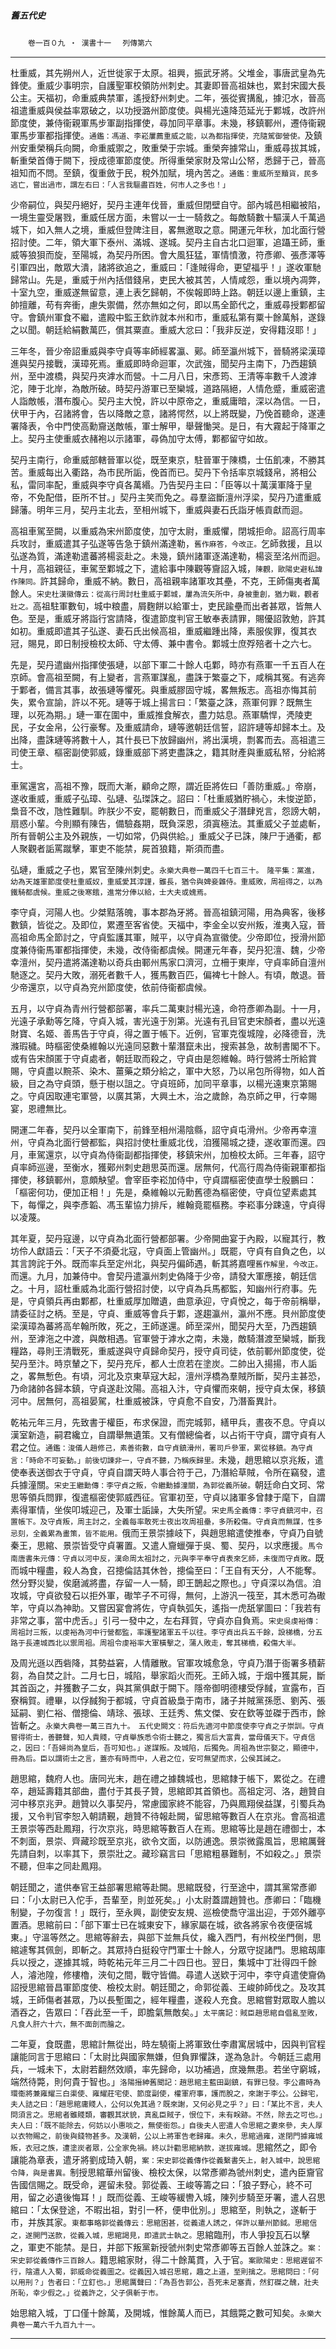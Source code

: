 

##### 舊五代史
　　`卷一百０九 ‧ 漢書十一`
　`列傳第六`

* * *

杜重威，其先朔州人，近世徙家于太原。祖興，振武牙將。父堆金，事唐武皇為先鋒使。重威少事明宗，自護聖軍校領防州刺史。其妻即晉高祖妹也，累封宋國大長公主。天福初，命重威典禁軍，遙授舒州刺史。二年，張從賓搆亂，據氾水，晉高祖遣重威與侯益率眾破之，以功授潞州節度使。與楊光遠降范延光于鄴城，改許州節度使，兼侍衞親軍馬步軍副指揮使，尋加同平章事。未幾，移鎮鄆州，遷侍衞親軍馬步軍都指揮使。`通鑑：馮道、李崧屢薦重威之能，以為都指揮使，充隨駕御營使。`及鎮州安重榮稱兵向闕，命重威禦之，敗重榮于宗城。重榮奔據常山，重威尋拔其城，斬重榮首傳于闕下，授成德軍節度使。所得重榮家財及常山公帑，悉歸于己，晉高祖知而不問。至鎮，復重斂于民，稅外加賦，境內苦之。`通鑑：重威所至黷貨，民多逃亡，嘗出過市，謂左右曰：「人言我驅盡百姓，何市人之多也！」`

少帝嗣位，與契丹絕好，契丹主連年伐晉，重威但閉壁自守。部內城邑相繼被陷，一境生靈受屠戮，重威任居方面，未嘗以一士一騎救之。每敵騎數十驅漢人千萬過城下，如入無人之境，重威但登陴注目，畧無邀取之意。開運元年秋，加北面行營招討使。二年，領大軍下泰州、滿城、遂城。契丹主自古北口迴軍，追躡王師，重威等狼狽而旋，至陽城，為契丹所困。會大風狂猛，軍情憤激，符彥卿、張彥澤等引軍四出，敵眾大潰，諸將欲追之，重威曰：「逢賊得命，更望福乎！」遂收軍馳歸常山。先是，重威于州內括借錢帛，吏民大被其苦，人情咸怨，重以境內凋弊，十室九空，重威遂無留意，連上表乞歸朝，不俟報即時上路。朝廷以邊上重鎮，主帥擅離，苟有奔衝，慮失禦備，然亦無如之何，即以馬全節代之，重威尋授鄴都留守。會鎮州軍食不繼，遣殿中監王欽祚就本州和市，重威私第有粟十餘萬斛，遂錄之以聞。朝廷給絹數萬匹，償其粟直。重威大忿曰：「我非反逆，安得籍沒耶！」

三年冬，晉少帝詔重威與李守貞等率師經畧瀛、鄚。師至瀛州城下，晉騎將梁漢璋進與契丹接戰，漢璋死焉。重威即時命迴軍，次武強，聞契丹主南下，乃西趨鎮州，至中渡橋，與契丹夾滹水而營。十二月八日，宋彥筠、王清等率數千人渡滹沱，陣于北岸，為敵所破。時契丹游軍已至欒城，道路隔絕，人情危蹙，重威密遣人詣敵帳，潛布腹心。契丹主大悅，許以中原帝之，重威庸暗，深以為信。一日，伏甲于內，召諸將會，告以降敵之意，諸將愕然，以上將既變，乃俛首聽命，遂連署降表，令中門使高勳齎送敵帳，軍士解甲，舉聲慟哭。是日，有大霧起于降軍之上。契丹主使重威衣赭袍以示諸軍，尋偽加守太傅，鄴都留守如故。

契丹主南行，命重威部轄晉軍以從，既至東京，駐晉軍于陳橋，士伍飢凍，不勝其苦。重威每出入衢路，為市民所詬，俛首而已。契丹下令括率京城錢帛，將相公私，雷同率配，重威與李守貞各萬緡。乃告契丹主曰：「臣等以十萬漢軍降于皇帝，不免配借，臣所不甘。」契丹主笑而免之。尋羣盜斷澶州浮梁，契丹乃遣重威歸藩。明年三月，契丹主北去，至相州城下，重威與妻石氏詣牙帳貢獻而迴。

高祖車駕至闕，以重威為宋州節度使，加守太尉，重威懼，閉城拒命。詔高行周率兵攻討，重威遣其子弘遂等告急于鎮州滿達勒，`舊作麻答，今改正。`乞師救援，且以弘遂為質，滿達勒遣蕃將楊衮赴之。未幾，鎮州諸軍逐滿達勒，楊衮至洺州而迴。十月，高祖親征，車駕至鄴城之下，遣給事中陳觀等齎詔入城，`陳觀，歐陽史避私諱作陳同。`許其歸命，重威不納。數日，高祖親率諸軍攻其壘，不克，王師傷夷者萬餘人。`宋史杜漢徽傳云：從高行周討杜重威于鄴城，屢為流矢所中，身被重創，猶力戰，觀者壯之。`高祖駐軍數旬，城中粮盡，屑麴餅以給軍士，吏民踰壘而出者甚眾，皆無人色。至是，重威牙將詣行宮請降，復遣節度判官王敏奉表請罪，賜優詔敦勉，許其如初。重威即遣其子弘遂、妻石氏出候高祖，重威繼踵出降，素服俟罪，復其衣冠，賜見，即日制授檢校太師、守太傅、兼中書令。鄴城士庶殍殕者十之六七。

先是，契丹遣幽州指揮使張璉，以部下軍二十餘人屯鄴，時亦有燕軍一千五百人在京師。會高祖至闕，有上變者，言燕軍謀亂，盡誅于繁臺之下，咸稱其冤。有逃奔于鄴者，備言其事，故張璉等懼死。與重威膠固守城，畧無叛志。高祖亦悔其前失，累令宣諭，許以不死。璉等于城上揚言曰：「繁臺之誅，燕軍何罪？既無生理，以死為期。」璉一軍在圍中，重威推食解衣，盡力姑息。燕軍驕悍，凴陵吏民，子女金帛，公行豪奪。及重威請命，璉等邀朝廷信誓，詔許璉等却歸本土。及出降，盡誅璉等將數十人，其什長已下放歸幽州，將出漢境，剽畧而去。高祖遣三司使王章、樞密副使郭威，錄重威部下將吏盡誅之，籍其財產與重威私帑，分給將士。

車駕還宮，高祖不豫，既而大漸，顧命之際，謂近臣將佐曰「善防重威。」帝崩，遂收重威，重威子弘璋、弘璉、弘㻧誅之。詔曰：「杜重威猶貯禍心，未悛逆節，梟音不改，虺性難馴。昨朕少不安，罷朝數日，而重威父子潛肆兇言，怨謗大朝，扇惑小輩。今則顯有陳告，備驗姦期，既負深恩，須寘極法。其重威父子並處斬，所有晉朝公主及外親族，一切如常，仍與供給。」重威父子已誅，陳尸于通衢，都人聚觀者詬罵蹴擊，軍吏不能禁，屍首狼籍，斯須而盡。

弘璉，重威之子也，累官至陳州刺史。`永樂大典卷一萬四千七百三十。　隆平集：黨進，幼為天雄軍節度使杜重威奴，重威愛其淳謹，雖長，猶令與婢妾雜侍。重威敗，周祖得之，以為鐵騎都虞候。重威之後寒餓，進常分俸以給，士大夫或媿焉。`

李守貞，河陽人也。少桀黠落魄，事本郡為牙將。晉高祖鎮河陽，用為典客，後移數鎮，皆從之。及即位，累遷至客省使。天福中，李金全以安州叛，淮夷入寇，晉高祖命馬全節討之，守貞監護其軍，賊平，以守貞為宣徽使。少帝即位，授滑州節度兼侍衞馬軍都指揮使，未幾，改侍衞都虞候。開運元年春，契丹犯澶、魏，少帝幸澶州，契丹遣將滿達勒以奇兵由鄆州馬家口濟河，立柵于東岸，守貞率師自澶州馳逐之。契丹大敗，溺死者數千人，獲馬數百匹，偏裨七十餘人。有頃，敵退。晉少帝還京，以守貞為兖州節度使，依前侍衞都虞候。

五月，以守貞為青州行營都部署，率兵二萬東討楊光遠，命符彥卿為副。十一月，光遠子承勳等乞降，守貞入城，害光遠于別第。光遠有孔目官吏宋顏者，盡以光遠財寶、名姬、善馬告于守貞，得之置于帳下。近例，官軍克復城隍，必降德音，洗滌瑕穢。時樞密使桑維翰以光遠同惡數十輩潛竄未出，搜索甚急，故制書閣不下。或有告宋顏匿于守貞處者，朝廷取而殺之，守貞由是怨維翰。時行營將士所給賞賜，守貞盡以黦茶、染木、薑藥之類分給之，軍中大怒，乃以帛包所得物，如人首級，目之為守貞頭，懸于樹以詛之。守貞班師，加同平章事，以楊光遠東京第賜之。守貞因取連宅軍營，以廣其第，大興土木，治之歲餘，為京師之甲，行幸賜宴，恩禮無比。

開運二年春，契丹以全軍南下，前鋒至相州湯陰縣，詔守貞屯滑州。少帝再幸澶州，守貞為北面行營都監，與招討使杜重威北伐，洎獲陽城之捷，遂收軍而還。四月，車駕還京，以守貞為侍衞副都指揮使，移鎮宋州，加檢校太師。三年春，詔守貞率師巡邊，至衡水，獲鄚州刺史趙思英而還。居無何，代高行周為侍衞親軍都指揮使，移鎮鄆州，意頗觖望。會宰臣李崧加侍中，守貞謂樞密使直學士殷鵬曰：「樞密何功，便加正相！」先是，桑維翰以元勳舊德為樞密使，守貞位望素處其下，每憚之，與李彥韜、馮玉輩協力排斥，維翰竟罷樞務。李崧事分踈遠，守貞得以凌蔑。

其年夏，契丹寇邊，以守貞為北面行營都部署。少帝開曲宴于內殿，以寵其行，教坊伶人獻語云：「天子不須憂北寇，守貞面上管幽州。」既罷，守貞有自負之色，以其言誇詫于外。既而率兵至定州北，與契丹偏師遇，斬其將嘉哩`舊作解里，今改正。`而還。九月，加兼侍中。會契丹遣瀛州刺史偽降于少帝，請發大軍應接，朝廷信之。十月，詔杜重威為北面行營招討使，以守貞為兵馬都監，知幽州行府事。先是，守貞領兵再由鄴都，杜重威厚加贈遺，曲意承迎，守貞悅之，每于帝前稱舉，請委征討之柄。至是，守貞、重威等會兵于鄴，遂趨瀛州，瀛州不應。貝州節度使梁漢璋為蕃將高牟翰所敗，死之，王師遂還。師至深州，聞契丹大至，乃西趨鎮州，至滹沲之中渡，與敵相遇。官軍營于滹水之南，未幾，敵騎潛渡至欒城，斷我糧路，尋則王清戰死，重威遂與守貞歸命契丹，授守貞司徒，依前鄆州節度使，從契丹至汴。時京輦之下，契丹充斥，都人士庶若在塗炭。二帥出入揚揚，市人詬之，畧無慙色。有頃，河北及京東草寇大起，澶州浮橋為羣賊所斷，契丹主甚恐，乃命諸帥各歸本鎮，守貞遂赴汶陽。高祖入汴，守貞懼而來朝，授守貞太保，移鎮河中。居無何，高祖晏駕，杜重威被誅，守貞愈不自安，乃潛畜異計。

乾祐元年三月，先致書于權臣，布求保證，而完城郭，繕甲兵，晝夜不息。守貞以漢室新造，嗣君纔立，自謂舉無遺策。又有僧總倫者，以占術干守貞，謂守貞有人君之位。`通鑑：浚儀人趙修己，素善術數，自守貞鎮滑州，署司戶參軍，累從移鎮。為守貞言：「時命不可妄動。」前後切諫非一，守貞不聽，乃稱疾歸里。`未幾，趙思綰以京兆叛，遣使奉表送御衣于守貞，守貞自謂天時人事合符于己，乃潛給草賊，令所在竊發，遣兵據潼關。`宋史王繼勳傳：李守貞之叛，令繼勳據潼關，為郭從義所破。`朝廷命白文珂、常思等領兵問罪，復遣樞密使郭威西征。官軍初至，守貞以諸軍多曾隸于麾下，自謂素得軍情，坐俟叩城迎己，及軍士詬譟，大失所望。`宋史馬全義傳：李守貞鎮河中，召置帳下。及守貞叛，周主討之，全義每率敢死士夜出攻周祖壘，多所殺傷。守貞貪而無謀，性多忌刻，全義累為畫策，皆不能用。`俄而王景崇據岐下，與趙思綰遣使推奉，守貞乃自號秦王，思綰、景崇皆受守貞署置。又遣人齎蠟彈于吳、蜀、契丹，以求應援。`馬令南唐書朱元傳：守貞以河中反，漢命周太祖討之，元與李平奉守貞表來乞師，未復而守貞敗。`既而城中糧盡，殺人為食，召摠倫詰其休咎，摠倫至曰：「王自有天分，人不能奪。然分野災變，俟磨滅將盡，存留一人一騎，即王鵲起之際也。」守貞深以為信。洎攻城，守貞欲發石以拒外軍，礮竿子不可得，無何，上游汎一筏至，其木悉可為礮竿，守貞以為神助。又嘗因宴會將佐，守貞執弧矢，遙指一虎舐掌圖曰：「我若有非常之事，當中虎舌。」引弓一發中之，左右拜賀，守貞亦自負焉。`宋史吳虔裕傳：周祖討三叛，以虔裕為河中行營都監，率護聖諸軍五千以往。李守貞出兵五千餘，設梯橋，分五路于長連城西北以禦周祖。周祖令虔裕率大軍橫擊之，蒲人敗走，奪其梯橋，殺傷大半。`

及周光遜以西砦降，其勢益窘，人情離散。官軍攻城愈急，守貞乃潛于衙署多積薪芻，為自焚之計。二月七日，城陷，舉家蹈火而死。王師入城，于烟中獲其屍，斷其首函之，并獲數子二女，與其黨俱獻于闕下。隱帝御明德樓受俘馘，宣露布，百寮稱賀。禮畢，以俘馘狥于都城，守貞首級梟于南市，諸子并賊黨孫愿、劉芮、張延嗣、劉仁裕、僧摠倫、靖㻌、張球、王廷秀、焦文傑、安在欽等並磔于西市，餘皆斬之。`永樂大典卷一萬三百九十。　五代史闕文：符后先適河中節度使李守貞之子崇訓。守貞嘗得術士，善聽聲，知人貴賤，守貞舉族悉令術士聽之，獨言后大富貴，當母儀天下。守貞信之，因曰：「吾婦尚為皇后，吾可知也。」遂謀叛。及城陷，后獨免。周祖為世宗娶之，顯德中，冊為后。臣以謂術士之言，蓋亦有時而中，人君之位，安可無望而求，公侯其誡之。`

趙思綰，魏府人也。唐同光末，趙在禮之據魏城也，思綰隸于帳下，累從之。在禮卒，趙延壽籍其部曲，盡付于其長子贊，思綰即其首領也。高祖定河、洛，趙贊自河中移京兆尹。趙贊以久事契丹，常慮國家終不能容，乃與鳳翔侯益謀，引蜀兵為援，又令判官李恕入朝請覲，趙贊不待報赴闕，留思綰等數百人在京兆。會高祖遣王景崇等西赴鳳翔，行次京兆，時思綰等數百人在焉。思綰等比是趙在禮御士，本不刺面，景崇、齊藏珍既至京兆，欲令文面，以防逋逸。景崇微露風旨，思綰厲聲先請自刺，以率其下，景崇壯之。藏珍竊言曰「思綰粗暴難制，不如殺之。」景崇不聽，但率之同赴鳳翔。

朝廷聞之，遣供奉官王益部署思綰等赴闕。思綰既發，行至途中，謂其黨常彥卿曰：「小太尉已入佗手，吾輩至，則並死矣。」小太尉蓋謂趙贊也。彥卿曰：「臨機制變，子勿復言！」既行，至永興，副使安友規、巡檢使喬守溫出迎，于郊外離亭置酒。思綰前曰：「部下軍士已在城東安下，緣家屬在城，欲各將家令夜便宿城東。」守溫等然之。思綰等辭去，與部下並無兵仗，纔入西門，有州校坐門側，思綰遽奪其佩劍，即斬之。其眾持白挺殺守門軍士十餘人，分眾守捉諸門。思綰刼庫兵以授之，遂據其城，時乾祐元年三月二十四日也。翌日，集城中丁壯得四千餘人，濬池隍，修樓櫓，浹旬之間，戰守皆備。尋遣人送欵于河中，李守貞遣使齎偽詔授思綰晉昌軍節度使、檢校太尉。朝廷聞之，命郭從義、王峻帥師伐之。及攻其城，王師傷者甚眾，乃以長塹圍之，經年糧盡，遂殺人充食。思綰嘗對眾取人膽以酒吞之，告眾曰：「吞此至一千，即膽氣無敵矣。」`太平廣記：賊臣趙思綰自倡亂至敗，凡食人肝六十六，無不面剖而膾之。`

二年夏，食既盡，思綰計無從出，時左驍衞上將軍致仕李肅寓居城中，因與判官程讓能同言于思綰曰：「太尉比與國家無嫌，但負罪懼誅，遂為急計。今朝廷三處用兵，一城未下，太尉若翻然效順，率先歸命，以功補過，庶幾無患。若坐守窮城，端然待斃，則何貴于智也。」`洛陽搢紳舊聞記：趙思綰主藍田副鎮，有罪已發。李公肅時為環衞將兼雍耀三白渠使、雍耀莊宅使、節度副使，權軍府事，護而脫之，來謝于李公。公歸宅，夫人詰之曰：「趙思綰庸賤人，公何以免其過？既來謝，又何必見之乎？」曰：「某比不言，夫人問須言之。思綰者雖賤類，審觀其狀貌，真亂臣賊子，恨位下，未有眹跡。不然，除去之可也。」夫人曰：「既不能除去，何妨以小惠啖之，無使銜怨。」自後夫人密遣人令思綰之妻來參，夫人厚以衣物賜之，前後與錢物甚多。及漢朝，公以上將軍告老歸雍。未久，思綰過雍，遂閉門據雍城叛，衣冠之族，遭塗炭者眾，公全家免禍。終以計勸思綰納款，遂拔雍城。`思綰然之，即令讓能為章表，遣牙將劉成琦入朝，`案：宋史郭從義傳作從義繫書矢上，射入城中，說思綰令降，與是書異。`制授思綰華州留後、檢校太保，以常彥卿為虢州刺史，遣內臣齎官告國信賜之。既受命，遲留未發。郭從義、王峻等籌之曰：「狼子野心，終不可用，留之必遺後悔耳！」既而從義、王峻等緩轡入城，陳列步騎至牙署，遣人召思綰曰：「太保登途，不暇出祖，對引一杯，便申仳別。」思綰至，則執之，遂斬于市，并族其家。`東都事略郭從義傳云：思綰困甚，從義遣人誘之，佯許以華州節鉞。思綰信之，遂開門送款，從義入城，思綰謁見，即遣武士執之。`思綰臨刑，市人爭投瓦石以擊之，軍吏不能禁。是日，并部下叛黨新授虢州刺史常彥卿等五百餘人並誅之。`案：宋史郭從義傳作三百餘人。`籍思綰家財，得二十餘萬貫，入于官。`案歐陽史：思綰遲留不行，陰遣人入蜀，郭威命從義圖之。從義因入城召思綰，趣之上道，至則擒之。思綰問曰：「何以用刑？」告者曰：「立釘也。」思綰厲聲曰：「為吾告郭公，吾死未足塞責，然釘磔之醜，壯夫所恥，幸少假之。」從義許之，父子俱斬于市。`

始思綰入城，丁口僅十餘萬，及開城，惟餘萬人而已，其餓斃之數可知矣。`永樂大典卷一萬六千九百九十一。`

* * *

